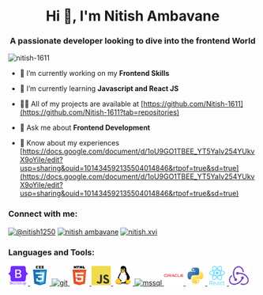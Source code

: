 <h1 align="center">Hi 👋, I'm Nitish Ambavane</h1>
<h3 align="center">A passionate developer looking to dive into the frontend World</h3>

<p align="left"> <img src="https://komarev.com/ghpvc/?username=nitish-1611&label=Profile%20views&color=0e75b6&style=flat" alt="nitish-1611" /> </p>

- 🔭 I’m currently working on my **Frontend Skills**

- 🌱 I’m currently learning **Javascript and React JS**

- 👨‍💻 All of my projects are available at [https://github.com/Nitish-1611](https://github.com/Nitish-1611?tab=repositories)

- 💬 Ask me about **Frontend Development**

- 📄 Know about my experiences [https://docs.google.com/document/d/1oU9GO1TBEE_YT5YaIv254YUkvX9oYiIe/edit?usp=sharing&ouid=101434592135504014846&rtpof=true&sd=true](https://docs.google.com/document/d/1oU9GO1TBEE_YT5YaIv254YUkvX9oYiIe/edit?usp=sharing&ouid=101434592135504014846&rtpof=true&sd=true)

<h3 align="left">Connect with me:</h3>
<p align="left">
<a href="https://twitter.com/@nitish1250" target="blank"><img align="center" src="https://raw.githubusercontent.com/rahuldkjain/github-profile-readme-generator/master/src/images/icons/Social/twitter.svg" alt="@nitish1250" height="30" width="40" /></a>
<a href="https://linkedin.com/in/nitish-ambavane" target="blank"><img align="center" src="https://raw.githubusercontent.com/rahuldkjain/github-profile-readme-generator/master/src/images/icons/Social/linked-in-alt.svg" alt="nitish ambavane" height="30" width="40" /></a>
<a href="https://instagram.com/nitish.xvi" target="blank"><img align="center" src="https://raw.githubusercontent.com/rahuldkjain/github-profile-readme-generator/master/src/images/icons/Social/instagram.svg" alt="nitish.xvi" height="30" width="40" /></a>
</p>

<h3 align="left">Languages and Tools:</h3>
<p align="left"> <a href="https://getbootstrap.com" target="_blank" rel="noreferrer"> <img src="https://raw.githubusercontent.com/devicons/devicon/master/icons/bootstrap/bootstrap-plain-wordmark.svg" alt="bootstrap" width="40" height="40"/> </a> <a href="https://www.w3schools.com/css/" target="_blank" rel="noreferrer"> <img src="https://raw.githubusercontent.com/devicons/devicon/master/icons/css3/css3-original-wordmark.svg" alt="css3" width="40" height="40"/> </a> <a href="https://git-scm.com/" target="_blank" rel="noreferrer"> <img src="https://www.vectorlogo.zone/logos/git-scm/git-scm-icon.svg" alt="git" width="40" height="40"/> </a> <a href="https://www.w3.org/html/" target="_blank" rel="noreferrer"> <img src="https://raw.githubusercontent.com/devicons/devicon/master/icons/html5/html5-original-wordmark.svg" alt="html5" width="40" height="40"/> </a> <a href="https://developer.mozilla.org/en-US/docs/Web/JavaScript" target="_blank" rel="noreferrer"> <img src="https://raw.githubusercontent.com/devicons/devicon/master/icons/javascript/javascript-original.svg" alt="javascript" width="40" height="40"/> </a> <a href="https://www.linux.org/" target="_blank" rel="noreferrer"> <img src="https://raw.githubusercontent.com/devicons/devicon/master/icons/linux/linux-original.svg" alt="linux" width="40" height="40"/> </a> <a href="https://www.microsoft.com/en-us/sql-server" target="_blank" rel="noreferrer"> <img src="https://www.svgrepo.com/show/303229/microsoft-sql-server-logo.svg" alt="mssql" width="40" height="40"/> </a> <a href="https://www.oracle.com/" target="_blank" rel="noreferrer"> <img src="https://raw.githubusercontent.com/devicons/devicon/master/icons/oracle/oracle-original.svg" alt="oracle" width="40" height="40"/> </a> <a href="https://www.python.org" target="_blank" rel="noreferrer"> <img src="https://raw.githubusercontent.com/devicons/devicon/master/icons/python/python-original.svg" alt="python" width="40" height="40"/> </a> <a href="https://reactjs.org/" target="_blank" rel="noreferrer"> <img src="https://raw.githubusercontent.com/devicons/devicon/master/icons/react/react-original-wordmark.svg" alt="react" width="40" height="40"/> </a> <a href="https://redux.js.org" target="_blank" rel="noreferrer"> <img src="https://raw.githubusercontent.com/devicons/devicon/master/icons/redux/redux-original.svg" alt="redux" width="40" height="40"/> </a> </p>

